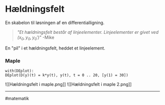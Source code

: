# Hældningsfelt
En skabelon til løsningen af en differentialligning. 

>*"Et hældningsfelt består af linjeelementer. Linjeelementer er givet ved $(x_0,y_0,y_0')$"*
>\-Mike

En "pil" i et hældningsfelt, heddet et linjeelement.

### Maple


```maple
with(DEplot):
DEplot(D(y)(t) = k*y(t), y(t), t = 0 .. 20, [y(1) = 30])
```

![[Hældningsfelt i maple.png]]
![[Hældningsfelt i maple 2.png]]

---
#matematik 